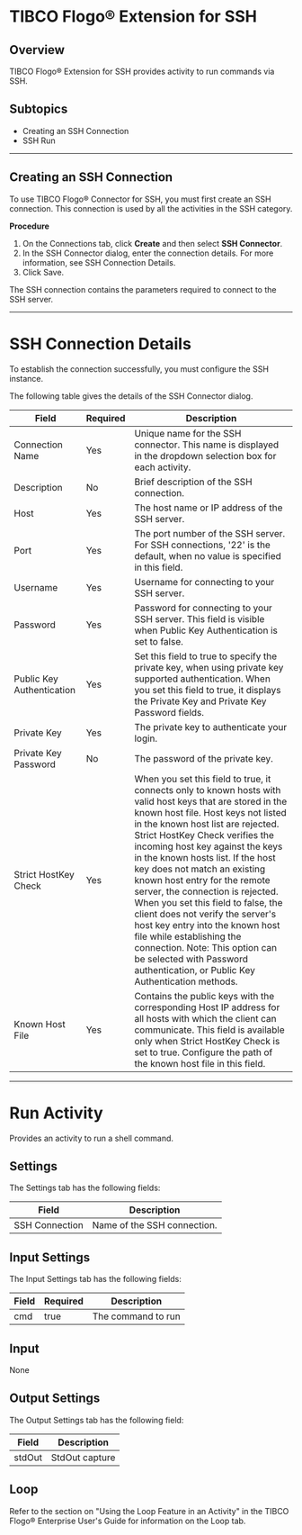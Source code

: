 # TIBCO Flogo® Extension for SSH

## Overview

TIBCO Flogo® Extension for SSH provides activity to run commands via SSH.

## Subtopics

* Creating an SSH Connection
* SSH Run


---
## Creating an SSH Connection

To use TIBCO Flogo® Connector for SSH, you must first create an SSH connection. This connection is used by all the activities in the SSH category.

<b>Procedure</b>

1. On the Connections tab, click <b>Create</b> and then select <b>SSH Connector</b>.
2. In the SSH Connector dialog, enter the connection details. For more information, see SSH Connection Details.
3. Click Save.

The SSH connection contains the parameters required to connect to the SSH server.

---
# SSH Connection Details

To establish the connection successfully, you must configure the SSH instance.

The following table gives the details of the SSH Connector dialog.


| Field | Required | Description |
|-------|----------|-------------|
| Connection Name | Yes | Unique name for the SSH connector. This name is displayed in the dropdown selection box for each activity. |
| Description | No | Brief description of the SSH connection. |
| Host | Yes | The host name or IP address of the SSH server. |
| Port | Yes | The port number of the SSH server. For SSH connections, '22' is the default, when no value is specified in this field. |
| Username | Yes | Username for connecting to your SSH server. |
| Password | Yes | Password for connecting to your SSH server. This field is visible when Public Key Authentication is set to false. |
| Public Key Authentication | Yes | Set this field to true to specify the private key, when using private key supported authentication. When you set this field to true, it displays the Private Key and Private Key Password fields. |
| Private Key | Yes	| The private key to authenticate your login. |
| Private Key Password | No | The password of the private key. |
| Strict HostKey Check | Yes | When you set this field to true, it connects only to known hosts with valid host keys that are stored in the known host file. Host keys not listed in the known host list are rejected. Strict HostKey Check verifies the incoming host key against the keys in the known hosts list. If the host key does not match an existing known host entry for the remote server, the connection is rejected. When you set this field to false, the client does not verify the server's host key entry into the known host file while establishing the connection. Note: This option can be selected with Password authentication, or Public Key Authentication methods. |
| Known Host File | Yes | Contains the public keys with the corresponding Host IP address for all hosts with which the client can communicate. This field is available only when Strict HostKey Check is set to true. Configure the path of the known host file in this field.



---

# Run Activity

Provides an activity to run a shell command.

## Settings

The Settings tab has the following fields:

| Field	| Description |
|-------|-------------|
| SSH Connection | Name of the SSH connection.


## Input Settings

The Input Settings tab has the following fields:

| Field	| Required	| Description |
|-------|-----------|-------------|
| cmd   | true      | The command to run |


## Input

None


## Output Settings
The Output Settings tab has the following field:

| Field	| Description |
|-------|-------------|
| stdOut | StdOut capture |


## Loop

Refer to the section on "Using the Loop Feature in an Activity" in the TIBCO Flogo® Enterprise User's Guide for information on the Loop tab.
